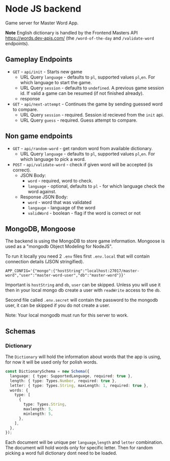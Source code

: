 # Node JS backend

Game server for Master Word App.

**Note** English dictionary is handled by the Frontend Masters API https://words.dev-apis.com/ (the `/word-of-the-day` and `/validate-word` endpoints).

## Gameplay Endpoints

- `GET` - `api/init` - Starts new game
  - URL Query `language` - defaults to `pl`, supported values `pl`,`en`. For which language to start the game.
  - URL Query `session` - defaults to `undefined`. A previous game session id. If valid a game can be resumed (if not finished already).
  - response
- `GET` - `api/next-attempt` - Continues the game by sending guessed word to compare.
  - URL Query `session` - required. Session id recieved from the `init` api.
  - URL Query `guess` - required. Guess attempt to compare.

## Non game endpoints

- `GET` - `api/random-word` - get random word from available dictionary.
  - URL Query `language` - defaults to `pl`, supported values `pl`,`en`. For which language to pick a word.
- `POST` - `api/validate-word` - check if given word will be accepted (is correct).
  - JSON Body:
    - `word` - required, word to check.
    - `language` - optional, defaults to `pl` - for which language check the word against.
  - Response JSON Body:
    - `word` - word that was validated
    - `langauge` - language of the word
    - `validWord` - boolean - flag if the word is correct or not

## MongoDB, Mongoose

The backend is using the MongoDB to store game information. Mongoose is used as a "mongodb Object Modeling for NodeJS".

To run it locally you need 2 `.env` files first `.env.local` that will contain connection details (JSON stringified).

```shell script
APP_CONFIG='{"mongo":{"hostString":"localhost:27017/master-word","user":"master-word-user","db":"master-word"}}'
```

Important is `hostString` and `db`, `user` can be skipped. Unless you will use it then in your local mongo db create a user with `readWrite` access to the `db`.

Second file called `.env.secret` will contain the password to the mongodb user, it can be skipped if you do not create a user.

Note: Your local mongodb must run for this server to work.

## Schemas

### Dictionary

The `Dictionary` will hold the information about words that the app is using, for now it will be used only for polish words.

```TypeScript
const DictionarySchema = new Schema({
  language: { type: SupportedLanguage, required: true },
  length: { type: Types.Number, required: true },
  letter: { type: Types.String, maxLength: 1, required: true },
  words: {
    type: [
      {
        type: Types.String,
        maxlength: 5,
        minlength: 5,
      },
    ],
  },
});
```

Each document will be unique per `language`,`length` and `letter` combination. The document will hold words only for specific letter. Then for random picking a word full dictionary dont need to be loaded.
